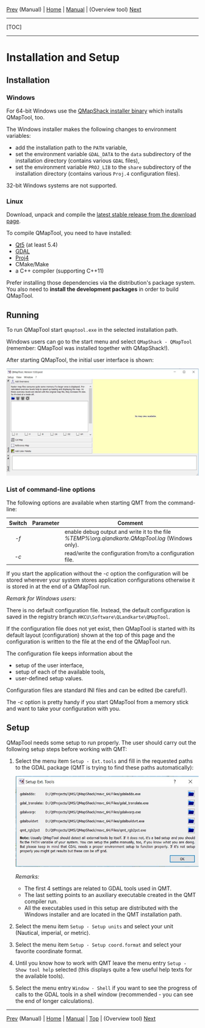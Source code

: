 [Prev](DocMain) (Manual) | [Home](Home) | [Manual](DocMain) | (Overview tool) [Next](OverviewTool)
- - -
[TOC]
- - -

# Installation and Setup

## Installation 

### Windows

For 64-bit Windows use the [QMapShack installer binary](https://bitbucket.org/maproom/qmapshack/downloads) which installs QMapTool, too.

The Windows installer makes the following changes to environment variables:

* add the installation path to the `PATH` variable,
* set the environment variable `GDAL_DATA` to the `data` subdirectory of the installation directory (contains various `GDAL` files),
* set the environment variable `PROJ_LIB` to the `share` subdirectory of the installation directory (contains various `Proj.4` configuration files).

32-bit Windows systems are not supported.

### Linux 

Download, unpack and compile the [latest stable release from the download page](https://bitbucket.org/maproom/qmaptool/downloads). 

To compile QMapTool, you need to have installed:

* [Qt5](https://www.qt.io/) (at least 5.4)
* [GDAL](http://www.gdal.org/)
* [Proj4](https://github.com/OSGeo/proj.4/wiki)
* CMake/Make
* a C++ compiler (supporting C++11)

Prefer installing those dependencies via the distribution's package system.
You also need to **install the development packages** in order to build QMapTool.
 

## Running

To run QMapTool start `qmaptool.exe` in the selected installation path.

Windows users can go to the start menu and select `QMapShack - QMapTool` (remember: QMapTool was installed together with QMapShack!).

After starting QMapTool, the initial user interface is shown:

![QMT initial layout](QMapTool/images/QMTLayout.jpg "QMT initial layout")


### List of command-line options

The following options are available when starting QMT from the command-line:

| Switch | Parameter  | Comment                                        |
|:------:|:----------:|------------------------------------------------|
|*-f*    |            | enable debug output and write it to the file *%TEMP%\org.qlandkarte.QMapTool.log* (Windows only). |
|*-c*    |*<filename>*| read/write the configuration from/to a configuration file.|

If you start the application without the *-c* option the configuration will be stored wherever your system stores application configurations 
otherwise it is stored in *<filename>* at the end of a QMapTool run.

_Remark for Windows users:_

There is no default configuration file. Instead, the default configuration is saved in the registry branch
`HKCU\Software\QLandkarte\QMapTool`.

If the configuration file does not yet exist, then QMapTool is started with its default layout (configuration) shown at the top of this page and the 
configuration is written to the file at the end of the QMapTool run.

The configuration file keeps information about the

* setup of the user interface,
* setup of each of the available tools,
* user-defined setup values.

Configuration files are standard INI files and can be edited (be careful!).

The *-c* option is pretty handy if you start QMapTool from a memory stick and want to take your
configuration with you.


## Setup

QMapTool needs some setup to run properly. The user should carry out the following setup steps before working with QMT:

1. Select the menu item `Setup - Ext.tools` and fill in the requested paths to the GDAL package (QMT is trying to find these paths automatically):

    ![Setup of external tools](QMapTool/images/SetupExternals.jpg "Setup of external tools")
    
   _Remarks:_

   * The first 4 settings are related to GDAL tools used in QMT.
   * The last setting points to an auxiliary executable created in the QMT compiler run.
   * All the executables used in this setup are distributed with the Windows installer and are located in the QMT installation path.
    
1. Select the menu item `Setup - Setup units` and select your unit (Nautical, imperial, or metric).
1. Select the menu item `Setup - Setup coord.format` and select your favorite coordinate format.
1. Until you know how to work with QMT leave the menu entry `Setup - Show tool help` selected (this displays quite a few useful help texts for the
   available tools).
1. Select the menu entry `Window - Shell` if you want to see the progress of calls to the GDAL tools in a shell window (recommended - you can see the end of
   longer calculations).
   
   
    
- - -
[Prev](DocMain) (Manual) | [Home](Home) | [Manual](DocMain) | [Top](#) | (Overview tool) [Next](OverviewTool)
